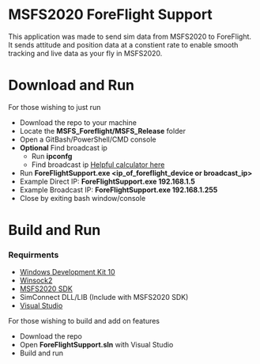 # MSFS2020 ForeFlight Support

This application was made to send sim data from MSFS2020 to ForeFlight. It sends attitude and position data at a constient rate to enable smooth tracking and live data as your fly in MSFS2020.

# Download and Run

For those wishing to just run 

- Download the repo to your machine
- Locate the **MSFS_Foreflight/MSFS_Release** folder
- Open a GitBash/PowerShell/CMD console
-  **Optional** Find broadcast ip
	- Run **ipconfg** 
	- Find broadcast ip [Helpful calculator here](https://remotemonitoringsystems.ca/broadcast.php)
- Run **ForeFlightSupport.exe <ip_of_foreflight_device or broadcast_ip>**
- Example Direct IP: **ForeFlightSupport.exe 192.168.1.5**
- Example Broadcast IP: **ForeFlightSupport.exe 192.168.1.255**
- Close by exiting bash window/console 

# Build and Run
### Requirments 
- [Windows Development Kit 10 ](https://developer.microsoft.com/en-us/windows/downloads/windows-10-sdk/)
- [Winsock2](https://docs.microsoft.com/en-us/windows/win32/winsock/getting-started-with-winsock)
- [MSFS2020 SDK](https://fs2020.surclaro.com/msfs2020-sdk-is-here-start-developing-fs2020-add-ons/)
- SimConnect DLL/LIB (Include with MSFS2020 SDK)
- [Visual Studio](https://docs.microsoft.com/en-us/visualstudio/install/install-visual-studio?view=vs-2019)

For those wishing to build and add on features 
- Download the repo
- Open  **ForeFlightSupport.sln** with Visual Studio 
- Build and run 

